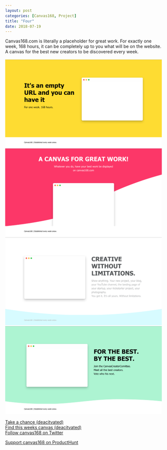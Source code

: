 ```yaml
---
layout: post
categories: [Canvas168, Project]
title: "Four"
date: 2018-07-19
---
```


Canvas168.com is literally a placeholder for great work. For exactly one week, 168 hours, it can be completely up to you what will be on the website. A canvas for the best new creators to be discovered every week.
<br>
<br>
![It's an empty URL and you can have it](/images/canvasmedia/canvasweb1.png)
![A canvas for great work](/images/canvasmedia/canvasweb2.png)
![Creative without limitations](/images/canvasmedia/canvasweb3.png)
![For the best by the best](/images/canvasmedia/canvasweb4.png)


[Take a chance (deacitvated)]()
<br>
[Find this weeks canvas (deacitvated)]()
<br>
[Follow canvas168 on Twitter](https://twitter.com/canvas168)

[Support canvas168 on ProductHunt](https://www.producthunt.com/posts/canvas168)